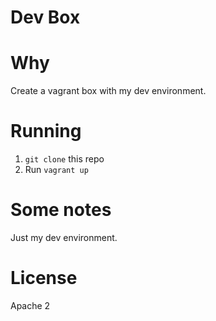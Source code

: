 Dev Box
=======

# Why #

Create a vagrant box with my dev environment.

# Running #

1. `git clone` this repo
2. Run `vagrant up`

# Some notes #

Just my dev environment.  

# License #

Apache 2
